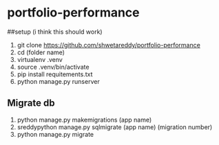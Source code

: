 # portfolio-performance

##setup (i think this should work)
1. git clone https://github.com/shwetareddy/portfolio-performance
2. cd (folder name)
3. virtualenv .venv
4. source .venv/bin/activate
5. pip install requitements.txt
6. python manage.py runserver


## Migrate db
1. python manage.py makemigrations (app name)
2. sreddypython manage.py sqlmigrate (app name) (migration number)
3. python manage.py migrate